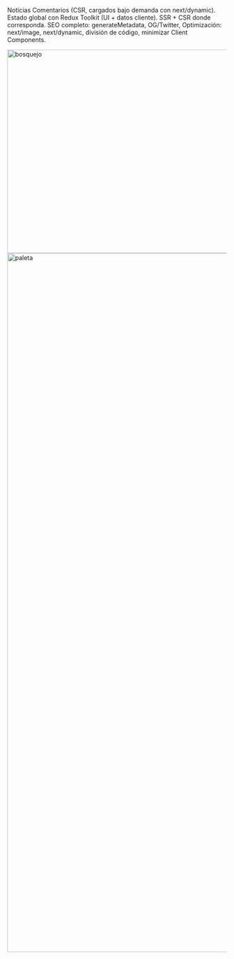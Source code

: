
Noticias 
Comentarios (CSR, cargados bajo demanda con next/dynamic).
Estado global con Redux Toolkit (UI + datos cliente).
SSR + CSR donde corresponda.
SEO completo: generateMetadata, 
OG/Twitter, 
Optimización: next/image, next/dynamic,
división de código, 
minimizar Client Components.


<img width="902" height="466" alt="bosquejo" src="https://github.com/user-attachments/assets/6549d9f7-cba6-4758-80b0-e7dfa3836221" />

<img width="844" height="1600" alt="paleta" src="https://github.com/user-attachments/assets/3ed49ce0-9a46-4233-bfd5-c3d7440e23a9" />
